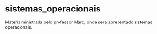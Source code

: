# sistemas_operacionais

Materia ministrada pelo professor Marc, onde sera apresentado sistemas operacionais.
